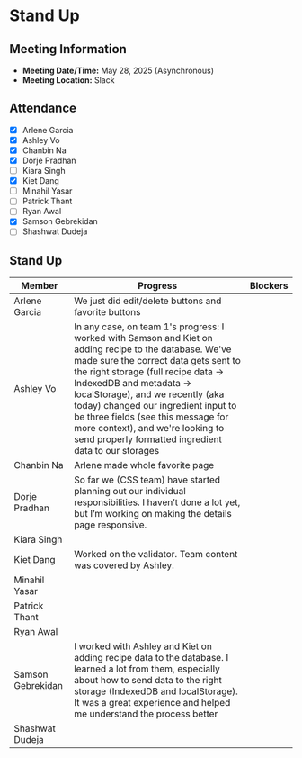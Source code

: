 # Stand Up
## Meeting Information
- **Meeting Date/Time:** May 28, 2025 (Asynchronous)
- **Meeting Location:** Slack

## Attendance
- [X] Arlene Garcia
- [X] Ashley Vo
- [X] Chanbin Na
- [X] Dorje Pradhan
- [ ] Kiara Singh
- [X] Kiet Dang
- [ ] Minahil Yasar
- [ ] Patrick Thant
- [ ] Ryan Awal
- [X] Samson Gebrekidan
- [ ] Shashwat Dudeja

## Stand Up
| Member            | Progress | Blockers |
| ----              | ----     | ---- |
| Arlene Garcia     | We just did edit/delete buttons and favorite buttons | |
| Ashley Vo         | In any case, on team 1's progress: I worked with Samson and Kiet on adding recipe to the database. We've made sure the correct data gets sent to the right storage (full recipe data -> IndexedDB and metadata -> localStorage), and we recently (aka today) changed our ingredient input to be three fields (see this message for more context), and we're looking to send properly formatted ingredient data to our storages | |
| Chanbin Na        | Arlene made whole favorite page | |
| Dorje Pradhan     | So far we (CSS team) have started planning out our individual  responsibilities. I haven’t done a lot yet, but I’m working on making the details page responsive. | |
| Kiara Singh       | | |
| Kiet Dang         | Worked on the validator. Team content was covered by Ashley. | |
| Minahil Yasar     | | |
| Patrick Thant     | | |
| Ryan Awal         | | |
| Samson Gebrekidan | I worked with Ashley and Kiet on adding recipe data to the database. I learned a lot from them, especially about how to send data to the right storage (IndexedDB and localStorage). It was a great experience and helped me understand the process better | |
| Shashwat Dudeja   | | |